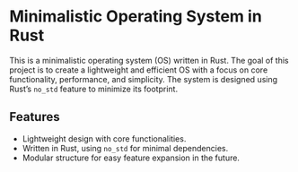# Minimalistic Operating System in Rust

This is a minimalistic operating system (OS) written in Rust. The goal of this project is to create a lightweight and efficient OS with a focus on core functionality, performance, and simplicity. The system is designed using Rust’s `no_std` feature to minimize its footprint.

## Features

- Lightweight design with core functionalities.
- Written in Rust, using `no_std` for minimal dependencies.
- Modular structure for easy feature expansion in the future.

